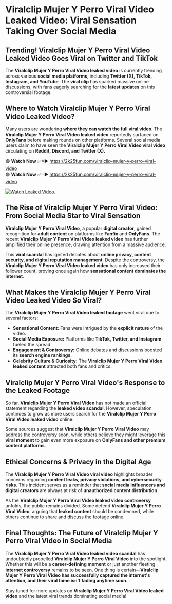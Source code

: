 # Viralclip Mujer Y Perro Viral Video Leaked Video: Viral Sensation Taking Over Social Media

## **Trending! Viralclip Mujer Y Perro Viral Video Leaked Video Goes Viral on Twitter and TikTok**
The **Viralclip Mujer Y Perro Viral Video leaked video** is currently trending across various **social media platforms**, including **Twitter (X), TikTok, Instagram, and YouTube**. The **viral clip** has sparked massive online discussions, with fans eagerly searching for the **latest updates** on this controversial footage.

## **Where to Watch Viralclip Mujer Y Perro Viral Video Leaked Video?**
Many users are wondering **where they can watch the full viral video**. The **Viralclip Mujer Y Perro Viral Video leaked video** reportedly surfaced on **OnlyFans** before making rounds on other platforms. Several social media users claim to have seen the **Viralclip Mujer Y Perro Viral Video viral video** circulating on **Reddit, Discord, and Twitter (X).**

🟢 **Watch Now** ✅=► https://2k25fun.com/viralclip-mujer-y-perro-viral-video  
🟢 **Watch Now** ✅=► https://2k25fun.com/viralclip-mujer-y-perro-viral-video  

[![Watch Leaked Video.](https://miro.medium.com/v2/resize:fit:828/format:webp/1*cilzJN44JGOrTw9NJCrNHA.gif "Watch Leaked Video")](https://2k25fun.com/viralclip-mujer-y-perro-viral-video)

## **The Rise of Viralclip Mujer Y Perro Viral Video: From Social Media Star to Viral Sensation**
**Viralclip Mujer Y Perro Viral Video**, a popular **digital creator**, gained recognition for **adult content** on platforms like **Fanfix** and **OnlyFans**. The recent **Viralclip Mujer Y Perro Viral Video leaked video** has further amplified their online presence, drawing attention from a massive audience.

This **viral scandal** has ignited debates about **online privacy, content security, and digital reputation management**. Despite the controversy, the **Viralclip Mujer Y Perro Viral Video leaked video** has only increased their follower count, proving once again how **sensational content dominates the internet**.

## **What Makes the Viralclip Mujer Y Perro Viral Video Leaked Video So Viral?**
The **Viralclip Mujer Y Perro Viral Video leaked footage** went viral due to several factors:
- **Sensational Content:** Fans were intrigued by the **explicit nature** of the video.
- **Social Media Exposure:** Platforms like **TikTok, Twitter, and Instagram** fueled the spread.
- **Engagement & Controversy:** Online debates and discussions boosted its **search engine rankings**.
- **Celebrity Culture & Curiosity:** The **Viralclip Mujer Y Perro Viral Video leaked content** attracted both fans and critics.

## **Viralclip Mujer Y Perro Viral Video's Response to the Leaked Footage**
So far, **Viralclip Mujer Y Perro Viral Video** has not made an official statement regarding the **leaked video scandal**. However, speculation continues to grow as more users search for the **Viralclip Mujer Y Perro Viral Video leaked video** online.

Some sources suggest that **Viralclip Mujer Y Perro Viral Video** may address the controversy soon, while others believe they might leverage this **viral moment** to gain even more exposure on **OnlyFans and other premium content platforms**.

## **Ethical Concerns & Privacy in the Digital Age**
The **Viralclip Mujer Y Perro Viral Video viral video** highlights broader concerns regarding **content leaks, privacy violations, and cybersecurity risks**. This incident serves as a reminder that **social media influencers and digital creators** are always at risk of **unauthorized content distribution**.

As the **Viralclip Mujer Y Perro Viral Video leaked video controversy** unfolds, the public remains divided. Some defend **Viralclip Mujer Y Perro Viral Video**, arguing that **leaked content** should be condemned, while others continue to share and discuss the footage online.

## **Final Thoughts: The Future of Viralclip Mujer Y Perro Viral Video in Social Media**
The **Viralclip Mujer Y Perro Viral Video leaked video scandal** has undoubtedly propelled **Viralclip Mujer Y Perro Viral Video** into the spotlight. Whether this will be a **career-defining moment** or just another fleeting **internet controversy** remains to be seen. One thing is certain—**Viralclip Mujer Y Perro Viral Video has successfully captured the internet's attention, and their viral fame isn't fading anytime soon.**

Stay tuned for more updates on **Viralclip Mujer Y Perro Viral Video leaked video** and the latest viral trends dominating social media!